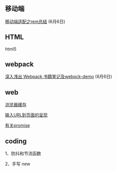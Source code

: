 ## 移动端

[移动端适配之rem总结](./mobile/rem.md) (6月6日)

## HTML

html5 

## webpack

[深入浅出 Webpack 书籍笔记及webpck-demo](./webpack) (8月6日)


## web

[浏览器缓存](./baseNote/cache.md)

[输入URL到页面的呈现](https://juejin.im/post/6844904021308735502)

[有关promise](./promise)

## coding

1、防抖和节流函数

2、手写 new

